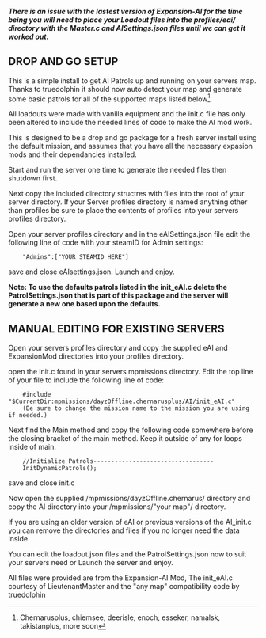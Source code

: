***There is an issue with the lastest version of Expansion-AI for the time being you will need to place your Loadout files into the profiles/eai/ directory
with the Master.c and AISettings.json files until we can get it worked out.***

## DROP AND GO SETUP
This is a simple install to get AI Patrols up and running on your servers map. Thanks to truedolphin
it should now auto detect your map and generate some basic patrols for all of the supported maps listed
below[^Maps].
[^Maps]:
    Chernarusplus, chiemsee, deerisle, enoch, esseker, namalsk, takistanplus, more soon
    
<p>All loadouts were made with vanilla equipment and the init.c file has only been altered to include 
the needed lines of code to make the AI mod work.</p>
<p>This is designed to be a drop and go package for a fresh server install using the default mission,
and assumes that you have all the necessary expasion mods and their dependancies installed.</p>
<p>Start and run the server one time to generate the needed files then shutdown first.</p>
<p>Next copy the included directory structres with files into the root of your server directory. 
If your Server profiles directory is named anything other than profiles be sure to place the contents
of profiles into your servers profiles directory.</p>

<p>Open your server profiles directory and in the eAISettings.json file edit the following line of
code with your steamID for Admin settings:</p>

		"Admins":["YOUR STEAMID HERE"]
save and close eAIsettings.json.
Launch and enjoy.

**Note: To use the defaults patrols listed in the init_eAI.c delete the PatrolSettings.json 
that is part of this package and the server will generate a new one based upon the defaults.**


## MANUAL EDITING FOR EXISTING SERVERS

Open your servers profiles directory and copy the supplied eAI and ExpansionMod directories into
your profiles directory.

open the init.c found in your servers mpmissions directory.
Edit the top line of your file to include the following line of code:

		#include "$CurrentDir:mpmissions/dayzOffline.chernarusplus/AI/init_eAI.c"
		(Be sure to change the mission name to the mission you are using if needed.)

Next find the Main method and copy the following code somewhere before the closing bracket
 of the main method. Keep it outside of any for loops inside of main.
 
		//Initialize Patrols----------------------------------
		InitDynamicPatrols();		

save and close init.c

 Now open the supplied /mpmissions/dayzOffline.chernarus/ directory and copy the AI directory into your /mpmissions/"your map"/ directory.
 
 If you are using an older version of eAI or previous versions of the AI_init.c you can
remove the directories and files if you no longer need the data inside.

 You can edit the loadout.json files and the PatrolSettings.json now to suit your servers need
or Launch the server and enjoy.

   All files were provided are from the Expansion-AI Mod, The init_eAI.c courtesy of LieutenantMaster and the "any map" compatibility code by truedolphin
